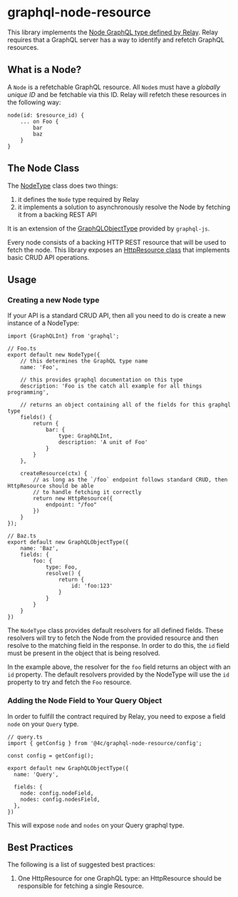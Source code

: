 # graphql-node-resource

This library implements the [Node GraphQL type defined by Relay](https://relay.dev/docs/guides/graphql-server-specification/#object-identification). Relay requires that a GraphQL server
has a way to identify and refetch GraphQL resources.


## What is a Node?

A `Node` is a refetchable GraphQL resource. All `Node`s must have a _globally unique ID_ and be fetchable via this ID. Relay will refetch these resources in the following way:

```
node(id: $resource_id) {
    ... on Foo {
        bar
        baz
    }
}
```

## The Node Class

The [NodeType](./src/types/NodeType.ts#) class does two things:
1. it defines the `Node` type required by Relay
1. it implements a solution to asynchronously resolve the Node by fetching it from a backing REST API

It is an extension of the [GraphQLObjectType](https://graphql.org/graphql-js/type/#graphqlobjecttype) provided by `graphql-js`.

Every node consists of a backing HTTP REST resource that will be used to fetch the node. This library exposes an [HttpResource class](./src/resources/HttpResource.ts) that implements basic CRUD API operations.

## Usage

### Creating a new Node type

If your API is a standard CRUD API, then all you need to do is create a new instance of a NodeType:

```
import {GraphQLInt} from 'graphql';

// Foo.ts
export default new NodeType({
    // this determines the GraphQL type name
    name: 'Foo',

    // this provides graphql documentation on this type
    description: 'Foo is the catch all example for all things programming',

    // returns an object containing all of the fields for this graphql type
    fields() {
        return {
            bar: {
                type: GraphQLInt,
                description: 'A unit of Foo'
            }
        }
    },

    createResource(ctx) {
        // as long as the `/foo` endpoint follows standard CRUD, then HttpResource should be able
        // to handle fetching it correctly
        return new HttpResource({
            endpoint: "/foo"
        })
    }
});

// Baz.ts
export default new GraphQLObjectType({
    name: 'Baz',
    fields: {
        foo: {
            type: Foo,
            resolve() {
                return {
                    id: 'foo:123'
                }
            }
        }
    }
})
```

The `NodeType` class provides default resolvers for all defined fields. These resolvers will try to fetch the Node from the provided resource and then resolve to the matching field in the response. In order to do this, the `id` field must be present in the object that is being resolved.

In the example above, the resolver for the `foo` field returns an object with an `id` property. The default resolvers provided by the NodeType will use the `id` property to try and fetch the `Foo` resource.


### Adding the Node Field to Your Query Object

In order to fulfill the contract required by Relay, you need to expose a field `node` on your `Query` type.

```
// query.ts
import { getConfig } from '@4c/graphql-node-resource/config';

const config = getConfig();

export default new GraphQLObjectType({
  name: 'Query',

  fields: {
    node: config.nodeField,
    nodes: config.nodesField,
  },
})
```

This will expose `node` and `nodes` on your Query graphql type.

## Best Practices

The following is a list of suggested best practices:
1. One HttpResource for one GraphQL type: an HttpResource should be responsible for fetching a single Resource.


